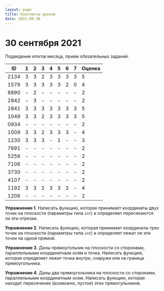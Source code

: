 ```yaml
---
layout: page
title: Конспекты уроков
date: 2021-09-30
---
```


# 30 сентября 2021

Подведение итогов месяца, прием обязательных заданий.

|  ID  | 1 | 2 | 3 | 4 | 5 | 6 | 7 | Оценка |
| ---  |---|---|---|---|---|---|---|---|
| 2134 | 3 | 3 | 2 | 3 | 3 | 3 | 3 | 5 |
| 1579 | 3 | 3 | 3 | 3 | 3 | 2 | 0 | 4 |
| 8890 | - | 2 | - | - | - | - | - | 2 |
| 2842 | - | 3 | - | - | - | - | - | 2 |
| 2841 | 3 | 3 | 3 | 3 | 3 | 3 | 3 | 5 |
| 1049 | 3 | 3 | 2 | 3 | 3 | 3 | 3 | 5 |
| 0934 | - | - | - | - | - | - | - | 2 |
| 1009 | 3 | 3 | 2 | 3 | 3 | 3 | - | 4 |
| 1230 | 3 | 3 | 3 | - | 1 | - | - | 3 |
| 7691 | - | - | - | - | - | - | - | 2 |
| 5256 | - | - | - | - | - | - | - | 2 |
| 7106 | - | - | - | - | - | - | - | 2 |
| 3730 | - | - | - | - | - | - | - | 2 |
| 4107 | - | - | - | - | - | - | - | 2 |
| 1192 | 3 | 3 | 2 | 3 | 3 | 2 | - | 4 |
| 1206 | - | - | - | - | - | - | - | 2 |

**Упражнение 1**. Написать функцию, которая принимает координаты двух точек на плоскости (параметры типа `int`) и определяет пересекаются ли эти отрезки.

**Упражнение 2**. Написать функцию, которая принимает координаты трех точек на плоскости (параметры типа `int`) и определяет лежат ли эти точки на одной прямой.

**Упражнение 3**. Даны прямоугольник на плоскости со сторонами, параллельными координатным осям и точка. Написать функцию, которая определяет лежит точка внутри, снаружи или на границе прямоугольника.

**Упражнение 4**. Даны два прямоугольника на плоскости со сторонами, параллельными координатным осям. Написать функцию, которая находит пересечение (возможно, пустое) этих прямогульников.
